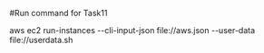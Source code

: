 #Run command for Task11

aws ec2 run-instances --cli-input-json file://aws.json --user-data file://userdata.sh
